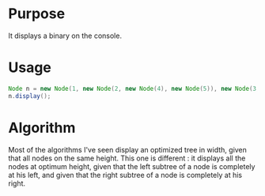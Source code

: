 # Purpose
It displays a binary on the console.

# Usage
````java
Node n = new Node(1, new Node(2, new Node(4), new Node(5)), new Node(3, new Node(6), new Node(70)));
n.display();
````

# Algorithm
Most of the algorithms I've seen display an optimized tree in width, given that all nodes on the same height.
This one is different : it displays all the nodes at optimum height, given that the left subtree of a node is completely at his left, and given that the right subtree of a node is completely at his right.


